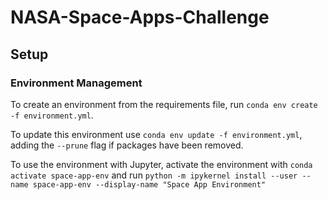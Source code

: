 # NASA-Space-Apps-Challenge

## Setup

### Environment Management

To create an environment from the requirements file, run `conda env create -f environment.yml`.

To update this environment use `conda env update -f environment.yml`, adding the `--prune` flag if packages have been removed.

To use the environment with Jupyter, activate the environment with `conda activate space-app-env` and run `python -m ipykernel install --user --name space-app-env --display-name "Space App Environment"`
